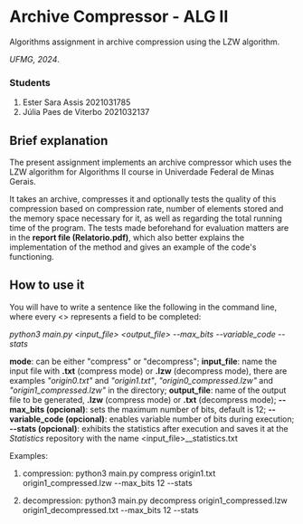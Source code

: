 # Archive Compressor - ALG II
Algorithms assignment in archive compression using the LZW algorithm.

*UFMG, 2024*.

### Students
1. Ester Sara Assis 2021031785
2. Júlia Paes de Viterbo 2021032137

## Brief explanation
The present assignment implements an archive compressor which uses the LZW algorithm for Algorithms II course in Univerdade Federal de Minas Gerais. 

It takes an archive, compresses it and optionally tests the quality of this compression based on compression rate, number of elements stored and the memory space necessary for it, as well as regarding the total running time of the program. The tests made beforehand for evaluation matters are in the **report file (Relatorio.pdf)**, which also better explains the implementation of the method and gives an example of the code's functioning.


## How to use it
You will have to write a sentence like the following in the command line, where every <> represents a field to be completed:

*python3 main.py <mode> <input_file> <output_file> --max_bits <number> --variable_code --stats*

**mode**: can be either "compress" or "decompress";
**input_file**: name the input file with **.txt** (compress mode) or **.lzw** (decompress mode), there are examples *"origin0.txt"* and *"origin1.txt"*, *"origin0_compressed.lzw"* and *"origin1_compressed.lzw"*  in the directory;
**output_file**: name of the output file to be generated, **.lzw** (compress mode) or **.txt** (decompress mode);
**--max_bits <number> (opcional)**: sets the maximum number of bits, default is 12;
**--variable_code (opcional)**: enables variable number of bits during execution;
**--stats (opcional)**: exhibits the statistics after execution and saves it at the *Statistics* repository with the name <input_file>_<mode>_statistics.txt

Examples: 

1. compression: python3 main.py compress origin1.txt origin1_compressed.lzw --max_bits 12 --stats

2. decompression: python3 main.py decompress origin1_compressed.lzw origin1_decompressed.txt --max_bits 12 --stats